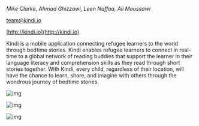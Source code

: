_Mike Clarke, Ahmad Ghizzawi, Leen Naffaa, Ali Moussawi_

<team@kindi.io>

[http://kindi.io](http://kindi.io)

Kindi is a mobile application connecting refugee learners to the world through bedtime stories. Kindi enables refugee learners to connect in real-time to a global network of reading buddies that support the learner in their language literacy and comprehension skills as they read through short stories together. With Kindi, every child, regardless of their location, will have the chance to learn, share, and imagine with others through the wondrous journey of bedtime stories. 

![img](https://i.imgur.com/CyLKLgf.jpg)

![img](https://i.imgur.com/AR6LecS.jpg)

![img](https://i.imgur.com/66tziFL.jpg)
